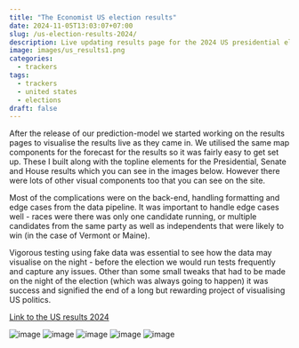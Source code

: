 ```yaml
---
title: "The Economist US election results"
date: 2024-11-05T13:03:07+07:00
slug: /us-election-results-2024/
description: Live updating results page for the 2024 US presidential election
image: images/us_results1.png
categories:
  - trackers
tags:
  - trackers
  - united states
  - elections
draft: false
---
```


After the release of our prediction-model we started working on the results pages to visualise the results live as they came in. We utilised the same map components for the forecast for the results so it was fairly easy to get set up. These I built along with the topline elements for the Presidential, Senate and House results which you can see in the images below. However there were lots of other visual components too that you can see on the site.

Most of the complications were on the back-end, handling formatting and edge cases from the data pipeline. It was important to handle edge cases well - races were there was only one candidate running, or multiple candidates from the same party as well as independents that were likely to win (in the case of Vermont or Maine).

Vigorous testing using fake data was essential to see how the data may visualise on the night - before the election we would run tests frequently and capture any issues. Other than some small tweaks that had to be made on the night of the election (which was always going to happen) it was success and signified the end of a long but rewarding project of visualising US politics.

[Link to the US results 2024](https://www.economist.com/interactive/us-2024-election/results/president/)

![image](/images/us_results2.png)
![image](/images/us_results3.png)
![image](/images/us_results4.png)
![image](/images/us_results5.png)
![image](/images/us_results6.png)
